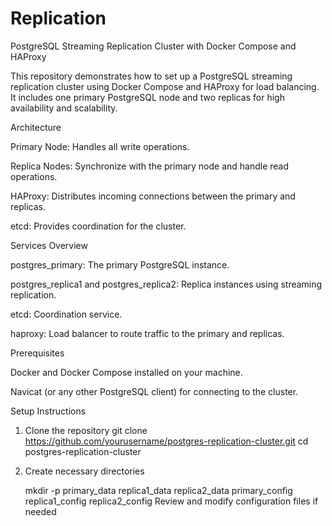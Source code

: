 # Replication
PostgreSQL Streaming Replication Cluster with Docker Compose and HAProxy

This repository demonstrates how to set up a PostgreSQL streaming replication cluster using Docker Compose and HAProxy for load balancing. It includes one primary PostgreSQL node and two replicas for high availability and scalability.

Architecture

Primary Node: Handles all write operations.

Replica Nodes: Synchronize with the primary node and handle read operations.

HAProxy: Distributes incoming connections between the primary and replicas.

etcd: Provides coordination for the cluster.

Services Overview

postgres_primary: The primary PostgreSQL instance.

postgres_replica1 and postgres_replica2: Replica instances using streaming replication.

etcd: Coordination service.

haproxy: Load balancer to route traffic to the primary and replicas.

Prerequisites

Docker and Docker Compose installed on your machine.

Navicat (or any other PostgreSQL client) for connecting to the cluster.

Setup Instructions
 1) Clone the repository
      git clone https://github.com/yourusername/postgres-replication-cluster.git
      cd postgres-replication-cluster

 2) Create necessary directories

      mkdir -p primary_data replica1_data replica2_data primary_config replica1_config replica2_config
    Review and modify configuration files if needed

